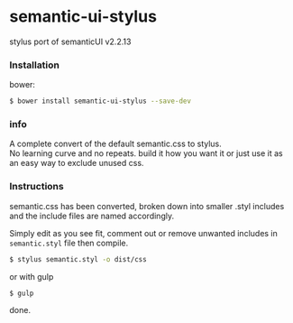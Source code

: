 # semantic-ui-stylus
stylus port of semanticUI v2.2.13

### Installation

bower:
```sh
$ bower install semantic-ui-stylus --save-dev
```

### info
A complete convert of the default semantic.css to stylus.  
No learning curve and no repeats. build it how you want it or just use it as an easy way to exclude unused css.

### Instructions
semantic.css has been converted, broken down into smaller .styl includes and the include files are named accordingly.

Simply edit as you see fit, comment out or remove unwanted includes in `semantic.styl` file then compile.

````sh
$ stylus semantic.styl -o dist/css
````

or with gulp
````sh
$ gulp
````
done.
